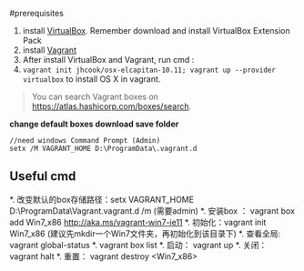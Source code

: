 #prerequisites
1. install [VirtualBox](https://www.virtualbox.org/wiki/Downloads). Remember download and install VirtualBox Extension Pack
2. install [Vagrant](https://www.vagrantup.com/downloads.html)
3. After install VirtualBox and Vagrant, run cmd : 
4. `vagrant init jhcook/osx-elcapitan-10.11; vagrant up --provider virtualbox` to install OS X in vagrant.  
> You can search Vagrant boxes on https://atlas.hashicorp.com/boxes/search.


**change default boxes download save folder**

 ```
 //need windows Command Prompt (Admin)
 setx /M VAGRANT_HOME D:\ProgramData\.vagrant.d
 ```

## Useful cmd

*. 改变默认的box存储路径：setx VAGRANT_HOME D:\ProgramData\Vagrant\.vagrant.d /m  (需要admin)
*. 安装box  ： vagrant box add Win7_x86 http://aka.ms/vagrant-win7-ie11
*. 初始化：vagrant init Win7_x86     (建议先mkdir一个Win7文件夹，再初始化到该目录下)
*. 查看全局:  vagrant global-status
*. vagrant box list
*. 启动： vagrant up
*. 关闭： vagrant halt
*. 重置： vagrant destroy <Win7_x86>
